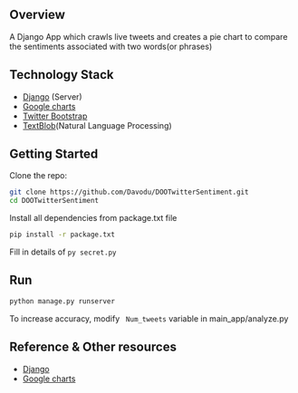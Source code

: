 ## Overview
A Django App which crawls live tweets and creates a pie chart to compare the sentiments associated with two words(or phrases) 

## Technology Stack
- [Django](https://www.djangoproject.com/) (Server)
- [Google charts](https://developers.google.com/chart/interactive/docs/reference) 
- [Twitter Bootstrap](http://getbootstrap.com/)
- [TextBlob](https://textblob.readthedocs.io/en/dev/)(Natural Language Processing)

## Getting Started
Clone the repo:
```sh
git clone https://github.com/Davodu/DOOTwitterSentiment.git
cd DOOTwitterSentiment
```
Install all dependencies from package.txt file
```sh
pip install -r package.txt
```
Fill in details of ```py secret.py```

## Run

```sh
python manage.py runserver
```
To increase accuracy, modify ``` Num_tweets``` variable in  main_app/analyze.py

## Reference & Other resources
- [Django](https://www.djangoproject.com/ ) <br>
- [Google charts](https://developers.google.com/chart/interactive/docs/reference)
